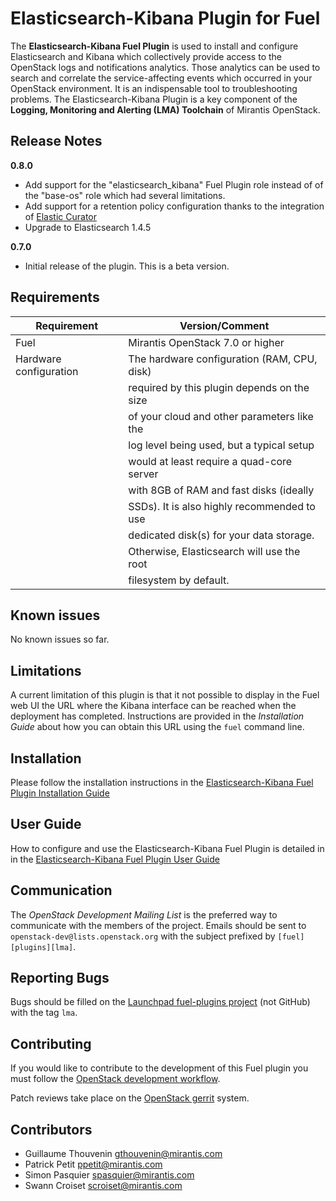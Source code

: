 Elasticsearch-Kibana Plugin for Fuel
====================================

The **Elasticsearch-Kibana Fuel Plugin** is used to install and configure
Elasticsearch and Kibana which collectively provide access to the OpenStack
logs and notifications analytics.
Those analytics can be used to search and correlate the service-affecting
events which occurred in your OpenStack environment. It is an indispensable
tool to troubleshooting problems.
The Elasticsearch-Kibana Plugin is a key component of the
**Logging, Monitoring and Alerting (LMA) Toolchain** of Mirantis OpenStack.

Release Notes
-------------

**0.8.0**

* Add support for the "elasticsearch_kibana" Fuel Plugin role instead of
  of the "base-os" role which had several limitations.
* Add support for a retention policy configuration thanks to the integration
  of [Elastic Curator](https://github.com/elastic/curator)
* Upgrade to Elasticsearch 1.4.5

**0.7.0**

* Initial release of the plugin. This is a beta version.

Requirements
------------

| Requirement            | Version/Comment                             |
|------------------------|---------------------------------------------|
| Fuel                   | Mirantis OpenStack 7.0 or higher            |
| Hardware configuration | The hardware configuration (RAM, CPU, disk) |
|                        | required by this plugin depends on the size |
|                        | of your cloud and other parameters like the |
|                        | log level being used, but a typical setup   |
|                        | would at least require a quad-core server   |
|                        | with 8GB of RAM and fast disks (ideally     |
|                        | SSDs). It is also highly recommended to use |
|                        | dedicated disk(s) for your data storage.    |
|                        | Otherwise, Elasticsearch will use the root  |
|                        | filesystem by default.                      |

Known issues
------------

No known issues so far.

Limitations
-----------

A current limitation of this plugin is that it not possible to
display in the Fuel web UI the URL where the Kibana interface
can be reached when the deployment has completed.
Instructions are provided in the *Installation Guide* about how you can
obtain this URL using the `fuel` command line.

Installation
------------

Please follow the installation instructions in the [Elasticsearch-Kibana Fuel
Plugin Installation Guide](
http://fuel-plugin-elasticsearch-kibana.readthedocs.org/en/latest/installation.html)

User Guide
----------

How to configure and use the Elasticsearch-Kibana Fuel Plugin is detailed in
in the [Elasticsearch-Kibana Fuel Plugin User Guide](
http://fuel-plugin-elasticsearch-kibana.readthedocs.org/en/latest/user.html)

Communication
-------------

The *OpenStack Development Mailing List* is the preferred way to communicate
with the members of the project.
Emails should be sent to `openstack-dev@lists.openstack.org` with the subject
prefixed by `[fuel][plugins][lma]`.

Reporting Bugs
--------------

Bugs should be filled on the [Launchpad fuel-plugins project](
https://bugs.launchpad.net/fuel-plugins) (not GitHub) with the tag `lma`.


Contributing
------------

If you would like to contribute to the development of this Fuel plugin you must
follow the [OpenStack development workflow](
http://docs.openstack.org/infra/manual/developers.html#development-workflow).

Patch reviews take place on the [OpenStack gerrit](
https://review.openstack.org/#/q/status:open+project:stackforge/fuel-plugin-elasticsearch-kibana,n,z)
system.

Contributors
------------

* Guillaume Thouvenin <gthouvenin@mirantis.com>
* Patrick Petit <ppetit@mirantis.com>
* Simon Pasquier <spasquier@mirantis.com>
* Swann Croiset <scroiset@mirantis.com>
